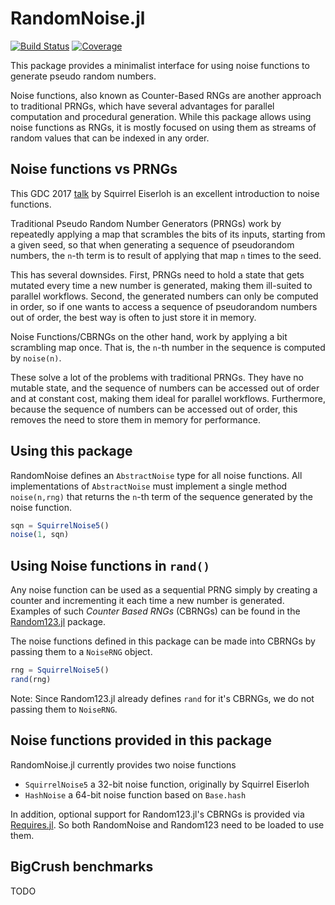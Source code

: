 # RandomNoise.jl

[![Build Status](https://github.com/csimal/RandomNoise.jl/actions/workflows/CI.yml/badge.svg?branch=main)](https://github.com/csimal/RandomNoise.jl/actions/workflows/CI.yml?query=branch%3Amain)
[![Coverage](https://codecov.io/gh/csimal/RandomNoise.jl/branch/main/graph/badge.svg)](https://codecov.io/gh/csimal/RandomNoise.jl)

This package provides a minimalist interface for using noise functions to generate pseudo random numbers.

Noise functions, also known as Counter-Based RNGs are another approach to traditional PRNGs, which have several advantages for parallel computation and procedural generation. While this package allows using noise functions as RNGs, it is mostly focused on using them as streams of random values that can be indexed in any order.

## Noise functions vs PRNGs

This GDC 2017 [talk](https://www.youtube.com/watch?v=LWFzPP8ZbdU) by Squirrel Eiserloh is an excellent introduction to noise functions.

Traditional Pseudo Random Number Generators (PRNGs) work by repeatedly applying a map that scrambles the bits of its inputs, starting from a given seed, so that when generating a sequence of pseudorandom numbers, the `n`-th term is to result of applying that map `n` times to the seed.

This has several downsides. First, PRNGs need to hold a state that gets mutated every time a new number is generated, making them ill-suited to parallel workflows. Second, the generated numbers can only be computed in order, so if one wants to access a sequence of pseudorandom numbers out of order, the best way is often to just store it in memory.

Noise Functions/CBRNGs on the other hand, work by applying a bit scrambling map once. That is, the `n`-th number in the sequence is computed by `noise(n)`.

These solve a lot of the problems with traditional PRNGs. They have no mutable state, and the sequence of numbers can be accessed out of order and at constant cost, making them ideal for parallel workflows. Furthermore, because the sequence of numbers can be accessed out of order, this removes the need to store them in memory for performance.

## Using this package
RandomNoise defines an `AbstractNoise` type for all noise functions. All implementations of `AbstractNoise` must implement a single method `noise(n,rng)` that returns the `n`-th term of the sequence generated by the noise function.

```julia
sqn = SquirrelNoise5()
noise(1, sqn)
```

## Using Noise functions in `rand()`
Any noise function can be used as a sequential PRNG simply by creating a counter and incrementing it each time a new number is generated. Examples of such *Counter Based RNGs* (CBRNGs) can be found in the [Random123.jl](https://github.com/JuliaRandom/Random123.jl) package.

The noise functions defined in this package can be made into CBRNGs by passing them to a `NoiseRNG` object.
```julia
rng = SquirrelNoise5()
rand(rng)
```
Note: Since Random123.jl already defines `rand` for it's CBRNGs, we do not passing them to `NoiseRNG`.
## Noise functions provided in this package
RandomNoise.jl currently provides two noise functions
* `SquirrelNoise5` a 32-bit noise function, originally by Squirrel Eiserloh
* `HashNoise` a 64-bit noise function based on `Base.hash`

In addition, optional support for Random123.jl's CBRNGs is provided via [Requires.jl](https://github.com/JuliaPackaging/Requires.jl). So both RandomNoise and Random123 need to be loaded to use them.

## BigCrush benchmarks
TODO
